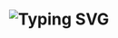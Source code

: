 <h1 align="center">
  <img src="https://readme-typing-svg.demolab.com?font=Fira+Code&size=30&duration=3000&pause=1000&center=true&vCenter=true&width=700&lines=Hi+I'm+Palak+👩‍💻;AI+%7C+ML+%7C+Web+Dev+%F0%9F%92%BB;Always+Learning+%E2%9C%A8;Let's+Build+Something+Awesome+Together!" alt="Typing SVG">
</h1>
